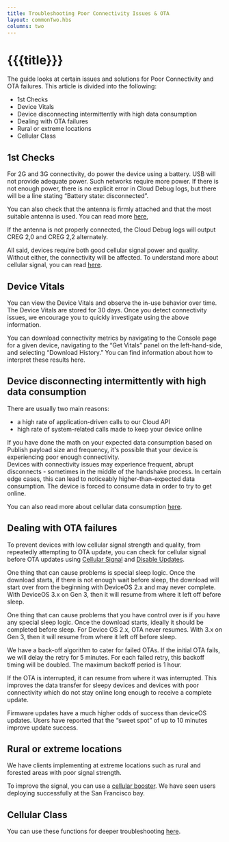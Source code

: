 ```yaml
---
title: Troubleshooting Poor Connectivity Issues & OTA
layout: commonTwo.hbs
columns: two
---
```


# {{{title}}}
The guide looks at certain issues and solutions for Poor Connectivity and OTA failures. This article is divided into the following:

* 1st Checks
* Device Vitals
* Device disconnecting intermittently with high data consumption
* Dealing with OTA failures
* Rural or extreme locations
* Cellular Class

## 1st Checks

For 2G and 3G connectivity, do power the device using a battery. USB will not provide adequate power. Such networks require more power. If there is not enough power, there is no explicit error in Cloud Debug logs, but there will be a line stating “Battery state: disconnected”.

You can also check that the antenna is firmly attached and that the most suitable antenna is used. You can read more [here](/datasheets/certifications/antenna/#compatible-devices-cellular-),

If the antenna is not properly connected, the Cloud Debug logs will output CREG 2,0 and CREG 2,2 alternately.

All said, devices require both good cellular signal power and quality. Without either, the connectivity will be affected. To understand more about cellular signal, you can read [here](/tutorials/diagnostics/device-vitals/).

## Device Vitals

You can view the Device Vitals and observe the in-use behavior over time. The Device Vitals are stored for 30 days. Once you detect connectivity issues, we encourage you to quickly investigate using the above information.

You can download connectivity metrics by navigating to the Console page for a given device, navigating to the “Get Vitals” panel on the left-hand-side, and selecting “Download History.” You can find information about how to interpret these results here.


## Device disconnecting intermittently with high data consumption

  
There are usually two main reasons:  

- a high rate of application-driven calls to our Cloud API
- high rate of system-related calls made to keep your device online 

If you have done the math on your expected data consumption based on Publish payload size and frequency, it's possible that your device is experiencing poor enough connectivity.  
Devices with connectivity issues may experience frequent, abrupt disconnects - sometimes in the middle of the handshake process. In certain edge cases, this can lead to noticeably higher-than-expected data consumption. The device is forced to consume data in order to try to get online.  

You can also read more about cellular data consumption [here](/tutorials/cellular-connectivity/data/#cellular-data-service-with-particle).

## Dealing with OTA failures

To prevent devices with low cellular signal strength and quality, from repeatedly attempting to OTA update, you can check for cellular signal before OTA updates using [Cellular Signal](/reference/device-os/firmware/#cellularsignal-class) and [Disable Updates](/reference/device-os/firmware/#system-disableupdates-).  
  
One thing that can cause problems is special sleep logic. Once the download starts, if there is not enough wait before sleep, the download will start over from the beginning with DeviceOS 2.x and may never complete. With DeviceOS 3.x on Gen 3, then it will resume from where it left off before sleep.

One thing that can cause problems that you have control over is if you have any special sleep logic. Once the download starts, ideally it should be completed before sleep. For Device OS 2.x, OTA never resumes. With 3.x on Gen 3, then it will resume from where it left off before sleep.

We have a back-off algorithm to cater for failed OTAs. If the initial OTA fails, we will delay the retry for 5 minutes. For each failed retry, this backoff timing will be doubled. The maximum backoff period is 1 hour.

If the OTA is interrupted, it can resume from where it was interrupted. This improves the data transfer for sleepy devices and devices with poor connectivity which do not stay online long enough to receive a complete update.

Firmware updates have a much higher odds of success than deviceOS updates. Users have reported that the “sweet spot” of up to 10 minutes improve update success.

## Rural or extreme locations

We have clients implementing at extreme locations such as rural and forested areas with poor signal strength.

To improve the signal, you can use a [cellular booster](/datasheets/certifications/antenna/#cellular-boosters-and-micro-cells). We have seen users deploying successfully at the San Francisco bay.

## Cellular Class

You can use these functions for deeper troubleshooting [here](/reference/device-os/api/cellular/cellular/).
